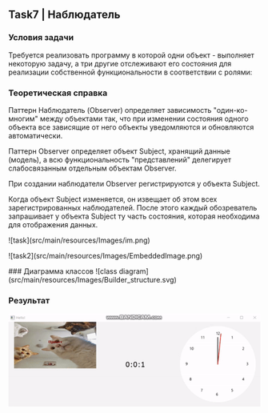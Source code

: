 ## Task7 | Наблюдатель
### Условия задачи
Требуется реализовать программу в которой одни объект - выполняет некоторую задачу, а три другие отслеживают его состояния для реализации собственной функциональности в соответствии с ролями:
### Теоретическая справка
Паттерн Наблюдатель (Observer) определяет зависимость "один-ко-многим" между объектами так, что при изменении состояния одного объекта все зависящие от него объекты уведомляются и обновляются автоматически.
<p>Паттерн Observer определяет объект Subject, хранящий данные (модель), а всю функциональность "представлений" делегирует слабосвязанным отдельным объектам Observer. 

<p>При создании наблюдатели Observer регистрируются у объекта Subject. 

<p>Когда объект Subject изменяется, он извещает об этом всех зарегистрированных наблюдателей. После этого каждый обозреватель запрашивает у объекта Subject ту часть состояния, которая необходима для отображения данных.

  <p>
    ![task](src/main/resources/Images/im.png)
    
  <p>
    ![task2](src/main/resources/Images/EmbeddedImage.png)
    <p></p>
### Диаграмма классов
![class diagram](src/main/resources/Images/Builder_structure.svg)


### Результат
![task7](src/main/resources/Images/ezgif-7-62efa09fff.gif)
